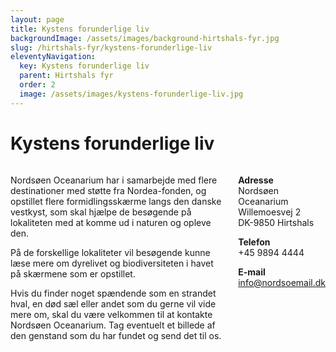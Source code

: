 ```yaml
---
layout: page
title: Kystens forunderlige liv
backgroundImage: /assets/images/background-hirtshals-fyr.jpg
slug: /hirtshals-fyr/kystens-forunderlige-liv
eleventyNavigation:
  key: Kystens forunderlige liv
  parent: Hirtshals fyr
  order: 2
  image: /assets/images/kystens-forunderlige-liv.jpg
---
```

# Kystens forunderlige liv

<div class="columns">
<div class="colum column-left">

  Nordsøen Oceanarium har i samarbejde med flere destinationer med støtte fra Nordea-fonden, og opstillet flere formidlingsskærme langs den danske vestkyst, som skal hjælpe de besøgende på lokaliteten med at komme ud i naturen og opleve den.

  På de forskellige lokaliteter vil besøgende kunne læse mere om dyrelivet og biodiversiteten i havet på skærmene som er opstillet.

  Hvis du finder noget spændende som en strandet hval, en død sæl eller andet som du gerne vil vide mere om, skal du være velkommen til at kontakte Nordsøen Oceanarium. Tag eventuelt et billede af den genstand som du har fundet og send det til os.

</div>
<div class="colum column-right">

  **Adresse**\
  Nordsøen Oceanarium\
  Willemoesvej 2\
  DK-9850 Hirtshals

  **Telefon**\
  +45 9894 4444

  **E-mail**\
  info@nordsoemail.dk

</div>
</div>
